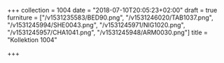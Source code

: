 +++
collection = 1004
date = "2018-07-10T20:05:23+02:00"
draft = true
furniture = ["/v1531235583/BED90.png", "/v1531246020/TAB1037.png", "/v1531245994/SHE0043.png", "/v1531245971/NIG1020.png", "/v1531245957/CHA1041.png", "/v1531245948/ARM0030.png"]
title = "Kollektion 1004"

+++
